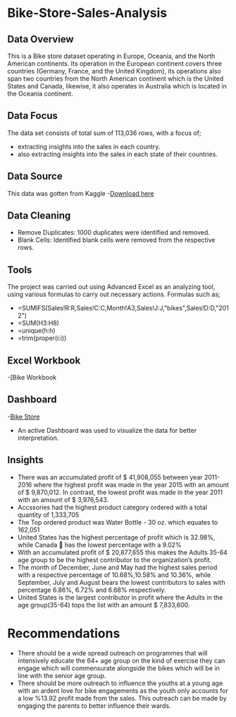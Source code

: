 # Bike-Store-Sales-Analysis
## Data Overview
This is a Bike store dataset operating in Europe, Oceania, and the North American continents. Its operation in the European continent covers three countries (Germany, France, and the United Kingdom), its operations also span two countries from the North American continent which is the United States and Canada, likewise, it also operates in Australia which is located in the Oceania continent.
## Data Focus
The data set consists of total sum of 113,036 rows, with a focus of;
- extracting insights into the sales in each country.
- also extracting insights into the sales in each state of their countries.
## Data Source
This data was gotten from Kaggle
-[Download here](https://www.kaggle.com/datasets/prepinstaprime/europe-bike-store-sales)
## Data Cleaning
- Remove Duplicates: 1000 duplicates were identified and removed.
- Blank Cells: Identified blank cells were removed from the respective rows.
## Tools
The project was carried out using Advanced Excel as an analyzing tool, using various formulas to carry out necessary actions. Formulas such as;
- =SUMIFS(Sales!R:R,Sales!C:C,Month!A3,Sales!J:J,"bikes",Sales!D:D,"2012")
- =SUM(H3:H8)
- =unique(h:h)
- =trim(proper(i:i))
## Excel Workbook
-[Bike Workbook

## Dashboard
-[Bike Store](https://github.com/user-attachments/assets/e0d3279c-d7a6-420a-8546-ea09005e3a82)

- An active Dashboard was used to visualize the data for better interpretation.
 ## Insights
- There was an accumulated profit of $ 41,908,055 between year 2011-2016 where the highest profit was made in the year 2015 with an amount of $ 9,870,012. In contrast, the lowest profit was made in the year 2011 with an amount of $ 3,976,543.
- Accssories had the highest product category ordered with a total quantity of 1,333,705 
- The Top ordered product was Water Bottle - 30 oz. which equates to 162,051 
- United States has the highest percentage of profit which is 32.98%, while Canada 🍁 has the lowest percentage with a 9.02%
- With an accumulated profit of $ 20,877,655 this makes the Adults 35-64 age group to be the highest contributor to the organization’s profit.
- The month of December, June and May had the highest sales period with a respective percentage of 10.68%,10.58% and 10.36%, while September, July and August bears the lowest contributors to sales with percentage 6.86%, 6.72% and 6.68% respectively.
- United States is the largest contributor in profit where the Adults in the age group(35-64) tops the list with an amount  $ 7,833,600.
# Recommendations
- There should be a wide spread outreach on programmes that will intensively educate the 64+ age group on the kind of exercise they can engage which will commensurate alongside the bikes which will be in line with the senior age group.
- There should be more outreach to influence the youths at a young age with an ardent love for bike engagements as the youth only accounts for a low %13.92 profit made from the sales. This outreach can be made by engaging the parents to better influence their wards.
